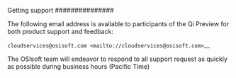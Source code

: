 Getting support
###############

The following email address is available to participants of the Qi
Preview for both product support and feedback:

`cloudservices@osisoft.com <mailto://cloudservices@osisoft.com>`__

The OSIsoft team will endeavor to respond to all support request as
quickly as possible during business hours (Pacific Time)
